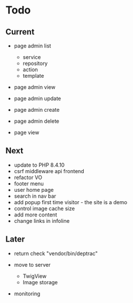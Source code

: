 # Todo

## Current

- page admin list
  - service
  - repository
  - action
  - template

- page admin view
- page admin update
- page admin create
- page admin delete
- page view

## Next

- update to PHP 8.4.10
- csrf middleware api frontend
- refactor VO
- footer menu
- user home page
- search in nav bar
- add popup first time visitor - the site is a demo
- control image cache size
- add more content
- change links in infoline

## Later

- return check "vendor/bin/deptrac"

- move to server
  - TwigView
  - Image storage

- monitoring
